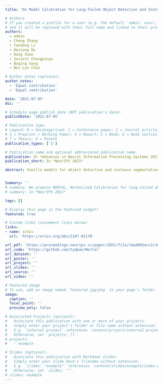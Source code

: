 ```yaml
---
title: 'On Model Calibration for Long-Tailed Object Detection and Instance Segmentation'

# Authors
# If you created a profile for a user (e.g. the default `admin` user), write the username (folder name) here
# and it will be replaced with their full name and linked to their profile.
authors:
  - admin
  - Cheng Zhang
  - Yandong Li
  - Hexiang Hu
  - Dong Xuan
  - Soravit Changpinyo
  - Boqing Gong
  - Wei-Lun Chao

# Author notes (optional)
author_notes:
  - 'Equal contribution'
  - 'Equal contribution'

date: '2021-07-05'
doi: ''

# Schedule page publish date (NOT publication's date).
publishDate: '2021-07-05'

# Publication type.
# Legend: 0 = Uncategorized; 1 = Conference paper; 2 = Journal article;
# 3 = Preprint / Working Paper; 4 = Report; 5 = Book; 6 = Book section;
# 7 = Thesis; 8 = Patent
publication_types: ['1']

# Publication name and optional abbreviated publication name.
publication: In *Advances in Neural Information Processing Systems 2021*
publication_short: In *NeurIPS 2021*

abstract: Vanilla models for object detection and instance segmentation suffer from the heavy bias toward detecting frequent objects in the long-tailed setting. Existing methods address this issue mostly during training, e.g., by re-sampling or re- weighting. In this paper, we investigate a largely overlooked approach — post- processing calibration of confidence scores. We propose NORCAL, Normalized Calibration for long-tailed object detection and instance segmentation, a simple and straightforward recipe that reweighs the predicted scores of each class by its training sample size. We show that separately handling the background class and normalizing the scores over classes for each proposal are keys to achieving superior performance. On the LVIS dataset, NORCAL can effectively improve nearly all the baseline models not only on rare classes but also on common and frequent classes. Finally, we conduct extensive analysis and ablation studies to offer insights into various modeling choices and mechanisms of our approach. Our code is publicly available at [NorCal](https://github.com/tydpan/NorCal).


Summary: ''
# summary: We propose NORCAL, Normalized Calibration for long-tailed object detection and instance segmentation, a simple and straightforward recipe that reweighs the predicted scores of each class by its training sample size.
# summary: In *NeurIPS 2021*

tags: []

# Display this page in the Featured widget?
featured: true

# Custom links (uncomment lines below)
links:
- name: arXiv
  url: 'https://arxiv.org/abs/2107.02170'

url_pdf: 'https://proceedings.neurips.cc/paper/2021/file/14ad095ecc1c3e1b87f3c522836e9158-Paper.pdf'
url_code: 'https://github.com/tydpan/NorCal'
url_dataset: ''
url_poster: ''
url_project: ''
url_slides: ''
url_source: ''
url_video: ''

# Featured image
# To use, add an image named `featured.jpg/png` to your page's folder.
image:
  caption: ''
  focal_point: ''
  preview_only: false

# Associated Projects (optional).
#   Associate this publication with one or more of your projects.
#   Simply enter your project's folder or file name without extension.
#   E.g. `internal-project` references `content/project/internal-project/index.md`.
#   Otherwise, set `projects: []`.
# projects:
#   - example

# Slides (optional).
#   Associate this publication with Markdown slides.
#   Simply enter your slide deck's filename without extension.
#   E.g. `slides: "example"` references `content/slides/example/index.md`.
#   Otherwise, set `slides: ""`.
# slides: example
---
```


<!-- {{% callout note %}}
Click the _Cite_ button above to demo the feature to enable visitors to import publication metadata into their reference management software.
{{% /callout %}}

{{% callout note %}}
Create your slides in Markdown - click the _Slides_ button to check out the example.
{{% /callout %}}

Supplementary notes can be added here, including [code, math, and images](https://wowchemy.com/docs/writing-markdown-latex/). -->
